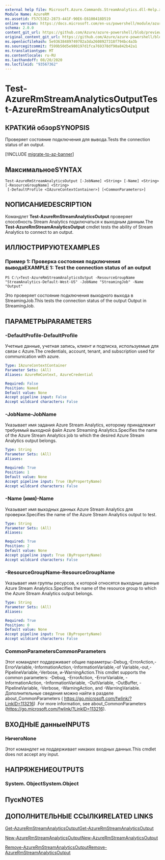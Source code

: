 ```yaml
---
external help file: Microsoft.Azure.Commands.StreamAnalytics.dll-Help.xml
Module Name: AzureRM
ms.assetid: F57C53E2-2873-441F-90E6-E6100418D519
online version: https://docs.microsoft.com/en-us/powershell/module/azurerm.streamanalytics/test-azurermstreamanalyticsoutput
schema: 2.0.0
content_git_url: https://github.com/Azure/azure-powershell/blob/preview/src/ResourceManager/StreamAnalytics/Commands.StreamAnalytics/help/Test-AzureRmStreamAnalyticsOutput.md
original_content_git_url: https://github.com/Azure/azure-powershell/blob/preview/src/ResourceManager/StreamAnalytics/Commands.StreamAnalytics/help/Test-AzureRmStreamAnalyticsOutput.md
ms.openlocfilehash: 5e93638489749702a3da2608927318f794bc4a3b
ms.sourcegitcommit: f599b50d5e980197d1fca769378df90a842b42a1
ms.translationtype: MT
ms.contentlocale: ru-RU
ms.lasthandoff: 08/20/2020
ms.locfileid: "93567362"
---
```

# <span data-ttu-id="a6048-101">Test-AzureRmStreamAnalyticsOutput</span><span class="sxs-lookup"><span data-stu-id="a6048-101">Test-AzureRmStreamAnalyticsOutput</span></span>

## <span data-ttu-id="a6048-102">КРАТКИй обзор</span><span class="sxs-lookup"><span data-stu-id="a6048-102">SYNOPSIS</span></span>
<span data-ttu-id="a6048-103">Проверяет состояние подключения для вывода.</span><span class="sxs-lookup"><span data-stu-id="a6048-103">Tests the connection status of an output.</span></span>

[!INCLUDE [migrate-to-az-banner](../../includes/migrate-to-az-banner.md)]

## <span data-ttu-id="a6048-104">Максимальное</span><span class="sxs-lookup"><span data-stu-id="a6048-104">SYNTAX</span></span>

```
Test-AzureRmStreamAnalyticsOutput [-JobName] <String> [-Name] <String> [-ResourceGroupName] <String>
 [-DefaultProfile <IAzureContextContainer>] [<CommonParameters>]
```

## <span data-ttu-id="a6048-105">NОПИСАНИЕ</span><span class="sxs-lookup"><span data-stu-id="a6048-105">DESCRIPTION</span></span>
<span data-ttu-id="a6048-106">Командлет **Test-AzureRmStreamAnalyticsOutput** проверяет способность Stream Analytics подключаться к выходным данным.</span><span class="sxs-lookup"><span data-stu-id="a6048-106">The **Test-AzureRmStreamAnalyticsOutput** cmdlet tests the ability of Stream Analytics to connect to an output.</span></span>

## <span data-ttu-id="a6048-107">ИЛЛЮСТРИРУЮТ</span><span class="sxs-lookup"><span data-stu-id="a6048-107">EXAMPLES</span></span>

### <span data-ttu-id="a6048-108">Пример 1: Проверка состояния подключения вывода</span><span class="sxs-lookup"><span data-stu-id="a6048-108">EXAMPLE 1: Test the connection status of an output</span></span>
```
PS C:\>Test-AzureRmStreamAnalyticsOutput -ResourceGroupName "StreamAnalytics-Default-West-US" -JobName "StreamingJob" -Name "Output"
```

<span data-ttu-id="a6048-109">Это проверяет состояние подключения выходного выхода в StreamingJob.</span><span class="sxs-lookup"><span data-stu-id="a6048-109">This tests the connection status of the output Output in StreamingJob.</span></span>

## <span data-ttu-id="a6048-110">ПАРАМЕТРЫ</span><span class="sxs-lookup"><span data-stu-id="a6048-110">PARAMETERS</span></span>

### <span data-ttu-id="a6048-111">-DefaultProfile</span><span class="sxs-lookup"><span data-stu-id="a6048-111">-DefaultProfile</span></span>
<span data-ttu-id="a6048-112">Учетные данные, учетная запись, клиент и подписка, используемые для связи с Azure.</span><span class="sxs-lookup"><span data-stu-id="a6048-112">The credentials, account, tenant, and subscription used for communication with azure.</span></span>

```yaml
Type: IAzureContextContainer
Parameter Sets: (All)
Aliases: AzureRmContext, AzureCredential

Required: False
Position: Named
Default value: None
Accept pipeline input: False
Accept wildcard characters: False
```

### <span data-ttu-id="a6048-113">-JobName</span><span class="sxs-lookup"><span data-stu-id="a6048-113">-JobName</span></span>
<span data-ttu-id="a6048-114">Указывает имя задания Azure Stream Analytics, которому принадлежит требуемый выходной файл Azure Streaming Analytics.</span><span class="sxs-lookup"><span data-stu-id="a6048-114">Specifies the name of the Azure Stream Analytics job to which the desired Azure Stream Analytics output belongs.</span></span>

```yaml
Type: String
Parameter Sets: (All)
Aliases: 

Required: True
Position: 1
Default value: None
Accept pipeline input: True (ByPropertyName)
Accept wildcard characters: False
```

### <span data-ttu-id="a6048-115">-Name (имя)</span><span class="sxs-lookup"><span data-stu-id="a6048-115">-Name</span></span>
<span data-ttu-id="a6048-116">Указывает имя выходных данных Azure Stream Analytics для проверки.</span><span class="sxs-lookup"><span data-stu-id="a6048-116">Specifies the name of the Azure Stream Analytics output to test.</span></span>

```yaml
Type: String
Parameter Sets: (All)
Aliases: 

Required: True
Position: 2
Default value: None
Accept pipeline input: True (ByPropertyName)
Accept wildcard characters: False
```

### <span data-ttu-id="a6048-117">-ResourceGroupName</span><span class="sxs-lookup"><span data-stu-id="a6048-117">-ResourceGroupName</span></span>
<span data-ttu-id="a6048-118">Указывает имя группы ресурсов, к которой относятся выходные данные Azure Stream Analytics.</span><span class="sxs-lookup"><span data-stu-id="a6048-118">Specifies the name of the resource group to which the Azure Stream Analytics output belongs.</span></span>

```yaml
Type: String
Parameter Sets: (All)
Aliases: 

Required: True
Position: 0
Default value: None
Accept pipeline input: True (ByPropertyName)
Accept wildcard characters: False
```

### <span data-ttu-id="a6048-119">CommonParameters</span><span class="sxs-lookup"><span data-stu-id="a6048-119">CommonParameters</span></span>
<span data-ttu-id="a6048-120">Этот командлет поддерживает общие параметры:-Debug,-ErrorAction,-ErrorVariable,-InformationAction,-InformationVariable,-of Variable,-out,-PipelineVariable,-Verbose, и-WarningAction.</span><span class="sxs-lookup"><span data-stu-id="a6048-120">This cmdlet supports the common parameters: -Debug, -ErrorAction, -ErrorVariable, -InformationAction, -InformationVariable, -OutVariable, -OutBuffer, -PipelineVariable, -Verbose, -WarningAction, and -WarningVariable.</span></span> <span data-ttu-id="a6048-121">Дополнительные сведения можно найти в разделе about_CommonParameters ( https://go.microsoft.com/fwlink/?LinkID=113216) .</span><span class="sxs-lookup"><span data-stu-id="a6048-121">For more information, see about_CommonParameters (https://go.microsoft.com/fwlink/?LinkID=113216).</span></span>

## <span data-ttu-id="a6048-122">ВХОДНЫЕ данные</span><span class="sxs-lookup"><span data-stu-id="a6048-122">INPUTS</span></span>

### <span data-ttu-id="a6048-123">Ничего</span><span class="sxs-lookup"><span data-stu-id="a6048-123">None</span></span>
<span data-ttu-id="a6048-124">Этот командлет не поддерживает никаких входных данных.</span><span class="sxs-lookup"><span data-stu-id="a6048-124">This cmdlet does not accept any input.</span></span>

## <span data-ttu-id="a6048-125">НАПРЯЖЕНИЕ</span><span class="sxs-lookup"><span data-stu-id="a6048-125">OUTPUTS</span></span>

### <span data-ttu-id="a6048-126">System. Object</span><span class="sxs-lookup"><span data-stu-id="a6048-126">System.Object</span></span>

## <span data-ttu-id="a6048-127">Пуск</span><span class="sxs-lookup"><span data-stu-id="a6048-127">NOTES</span></span>

## <span data-ttu-id="a6048-128">ДОПОЛНИТЕЛЬНЫЕ ССЫЛКИ</span><span class="sxs-lookup"><span data-stu-id="a6048-128">RELATED LINKS</span></span>

[<span data-ttu-id="a6048-129">Get-AzureRmStreamAnalyticsOutput</span><span class="sxs-lookup"><span data-stu-id="a6048-129">Get-AzureRmStreamAnalyticsOutput</span></span>](./Get-AzureRmStreamAnalyticsOutput.md)

[<span data-ttu-id="a6048-130">New-AzureRmStreamAnalyticsOutput</span><span class="sxs-lookup"><span data-stu-id="a6048-130">New-AzureRmStreamAnalyticsOutput</span></span>](./New-AzureRmStreamAnalyticsOutput.md)

[<span data-ttu-id="a6048-131">Remove-AzureRmStreamAnalyticsOutput</span><span class="sxs-lookup"><span data-stu-id="a6048-131">Remove-AzureRmStreamAnalyticsOutput</span></span>](./Remove-AzureRmStreamAnalyticsOutput.md)


